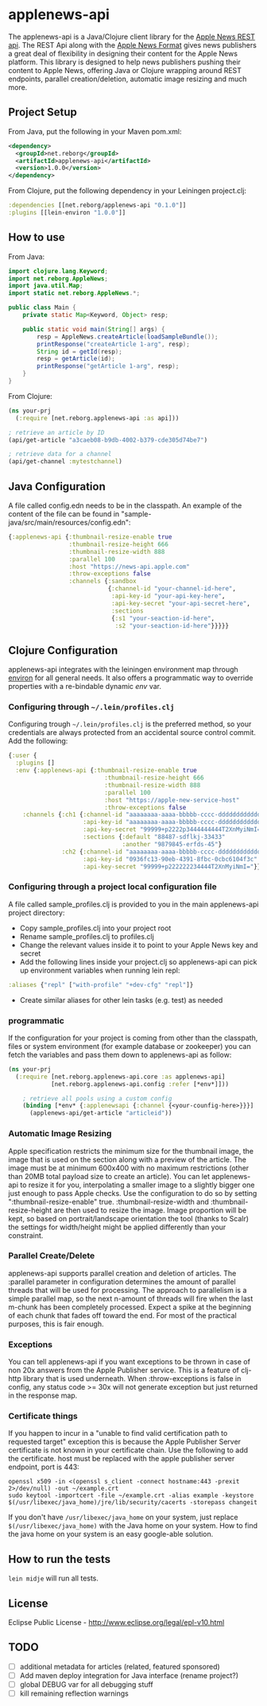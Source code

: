 # applenews-api

The applenews-api is a Java/Clojure client library for the [Apple News REST api](https://developer.apple.com/go/?id=news-api-ref). The REST Api along with the [Apple News Format](https://developer.apple.com/library/ios/documentation/General/Conceptual/Apple_News_Format_Ref/index.html) gives news publishers a great deal of flexibility in designing their content for the Apple News platform. This library is designed to help news publishers pushing their content to Apple News, offering Java or Clojure wrapping around REST endpoints, parallel creation/deletion, automatic image resizing and much more.

## Project Setup

From Java, put the following in your Maven pom.xml:

```xml
<dependency>
  <groupId>net.reborg</groupId>
  <artifactId>applenews-api</artifactId>
  <version>1.0.0</version>
</dependency>
```
From Clojure, put the following dependency in your Leiningen project.clj:

```clojure
:dependencies [[net.reborg/applenews-api "0.1.0"]]
:plugins [[lein-environ "1.0.0"]]
```

## How to use

From Java:

```java
import clojure.lang.Keyword;
import net.reborg.AppleNews;
import java.util.Map;
import static net.reborg.AppleNews.*;

public class Main {
    private static Map<Keyword, Object> resp;

    public static void main(String[] args) {
        resp = AppleNews.createArticle(loadSampleBundle());
        printResponse("createArticle 1-arg", resp);
        String id = getId(resp);
        resp = getArticle(id);
        printResponse("getArticle 1-arg", resp);
    }
}
```

From Clojure:

```clojure
(ns your-prj
  (:require [net.reborg.applenews-api :as api]))

; retrieve an article by ID
(api/get-article "a3caeb08-b9db-4002-b379-cde305d74be7")

; retrieve data for a channel
(api/get-channel :mytestchannel)
```

## Java Configuration

A file called config.edn needs to be in the classpath. An example of the content of the file can be found in "sample-java/src/main/resources/config.edn":

```clojure
{:applenews-api {:thumbnail-resize-enable true
                 :thumbnail-resize-height 666
                 :thumbnail-resize-width 888
                 :parallel 100
                 :host "https://news-api.apple.com"
                 :throw-exceptions false
                 :channels {:sandbox
                            {:channel-id "your-channel-id-here",
                             :api-key-id "your-api-key-here",
                             :api-key-secret "your-api-secret-here",
                             :sections
                             {:s1 "your-seaction-id-here",
                              :s2 "your-seaction-id-here"}}}}}
```

## Clojure Configuration

applenews-api integrates with the leiningen environment map through [environ](https://github.com/weavejester/environ) for all general needs. It also  offers a programmatic way to override properties with a re-bindable dynamic *env* var.

### Configuring through `~/.lein/profiles.clj`

Configuring trough `~/.lein/profiles.clj` is the preferred method, so your credentials are always protected from an accidental source control commit. Add the following:

```clojure
{:user {
  :plugins []
  :env {:applenews-api {:thumbnail-resize-enable true
                           :thumbnail-resize-height 666
                           :thumbnail-resize-width 888
                           :parallel 100
                           :host "https://apple-new-service-host"
                           :throw-exceptions false
    :channels {:ch1 {:channel-id "aaaaaaaa-aaaa-bbbbb-cccc-dddddddddddd"
                     :api-key-id "aaaaaaaa-aaaa-bbbbb-cccc-dddddddddddd"
                     :api-key-secret "99999+p2222p3444444444T2XnMyiNmI="
                     :sections {:default "88487-sdflkj-33433"
                                :another "9879845-erfds-45"}
               :ch2 {:channel-id "aaaaaaaa-aaaa-bbbbb-cccc-dddddddddddd"
                     :api-key-id "0936fc13-90eb-4391-8fbc-0cbc6104f3c"
                     :api-key-secret "99999+p222222234444T2XnMyiNmI="}}}}}}
```

### Configuring through a project local configuration file

A file called sample_profiles.clj is provided to you in the main applenews-api project directory:

* Copy sample_profiles.clj into your project root
* Rename sample_profiles.clj to profiles.clj
* Change the relevant values inside it to point to your Apple News key and secret
* Add the following lines inside your project.clj so applenews-api can pick up environment variables when running lein repl:

```clojure
:aliases {"repl" ["with-profile" "+dev-cfg" "repl"]}
```

* Create similar aliases for other lein tasks (e.g. test) as needed

### programmatic

If the configuration for your project is coming from other than the classpath, files or system environment (for example database or zookeeper) you can fetch the variables and pass them down to applenews-api as follow:

```clojure
(ns your-prj
  (:require [net.reborg.applenews-api.core :as applenews-api]
            [net.reborg.applenews-api.config :refer [*env*]]))

    ; retrieve all pools using a custom config
    (binding [*env* {:applenewsapi {:channel {<your-counfig-here>}}}]
      (applenews-api/get-article "articleid"))
```

### Automatic Image Resizing

Apple specification restricts the minimum size for the thumbnail image, the image that is used on the section along with a preview of the article. The image must be at minimum 600x400 with no maximum restrictions (other than 20MB total payload size to create an article). You can let applenews-api to resize it for you, interpolating a smaller image to a slightly bigger one just enough to pass Apple checks. Use the configuration to do so by setting ":thumbnail-resize-enable" true. :thumbnail-resize-width and :thumbnail-resize-height are then used to resize the image. Image proportion will be kept, so based on portrait/landscape orientation the tool (thanks to Scalr) the settings for width/height might be applied differently than your constraint.

### Parallel Create/Delete

applenews-api supports parallel creation and deletion of articles. The :parallel parameter in configuration determines the amount of parallel threads that will be used for processing. The approach to parallelism is a simple parallel map, so the next n-amount of threads will fire when the last m-chunk has been completely processed. Expect a spike at the beginning of each chunk that fades off toward the end. For most of the practical purposes, this is fair enough.

### Exceptions

You can tell applenews-api if you want exceptions to be thrown in case of non 20x answers from the Apple Publisher service. This is a feature of clj-http library that is used underneath. When :throw-exceptions is false in config, any status code >= 30x will not generate exception but just returned in the response map.

### Certificate things

If you happen to incur in a "unable to find valid certification path to requested target" exception this is because the Apple Publisher Server certificate is not known in your certificate chain. Use the following to add the certificate. host must be replaced with the apple publisher server endpoint, port is 443:

```
openssl x509 -in <(openssl s_client -connect hostname:443 -prexit 2>/dev/null) -out ~/example.crt
sudo keytool -importcert -file ~/example.crt -alias example -keystore $(/usr/libexec/java_home)/jre/lib/security/cacerts -storepass changeit
```

If you don't have `/usr/libexec/java_home` on your system, just replace `$(/usr/libexec/java_home)` with the Java home on your system. How to find the java home on your system is an easy google-able solution.

## How to run the tests

`lein midje` will run all tests.

## License

Eclipse Public License - http://www.eclipse.org/legal/epl-v10.html

## TODO

* [ ] additional metadata for articles (related, featured sponsored)
* [ ] Add maven deploy integration for Java interface (rename project?)
* [ ] global DEBUG var for all debugging stuff
* [ ] kill remaining reflection warnings
